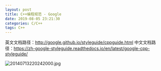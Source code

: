 ```yaml
---
layout: post
title: C++编程规范 - Google
date: 2019-08-05 23:21:30
categories: C/C++
tags: C++
---
```


英文文档路径：http://google.github.io/styleguide/cppguide.html
中文文档路径：https://zh-google-styleguide.readthedocs.io/en/latest/google-cpp-styleguide/

![20140713220242000.jpg](https://i.loli.net/2019/08/05/HnUs82kPw4TlSom.png)
